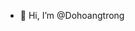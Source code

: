 - 👋 Hi, I’m @Dohoangtrong

<!---
Dohoangtrong/Dohoangtrong is a ✨ special ✨ repository because its `README.md` (this file) appears on your GitHub profile.
You can click the Preview link to take a look at your changes.
--->
